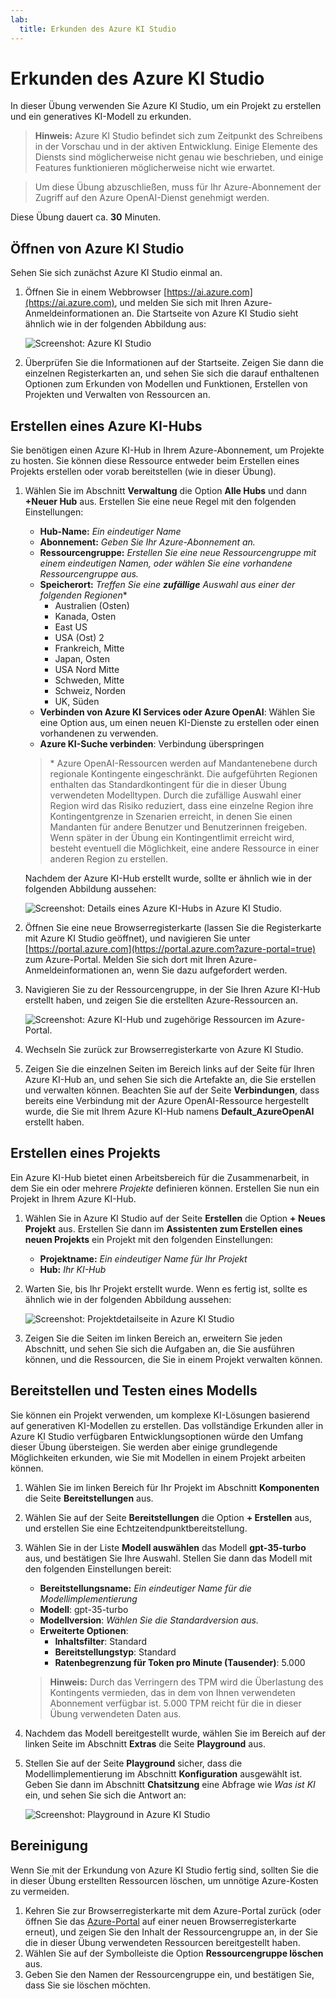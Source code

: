 ```yaml
---
lab:
  title: Erkunden des Azure KI Studio
---
```


# Erkunden des Azure KI Studio

In dieser Übung verwenden Sie Azure KI Studio, um ein Projekt zu erstellen und ein generatives KI-Modell zu erkunden.

> **Hinweis:** Azure KI Studio befindet sich zum Zeitpunkt des Schreibens in der Vorschau und in der aktiven Entwicklung. Einige Elemente des Diensts sind möglicherweise nicht genau wie beschrieben, und einige Features funktionieren möglicherweise nicht wie erwartet.

> Um diese Übung abzuschließen, muss für Ihr Azure-Abonnement der Zugriff auf den Azure OpenAI-Dienst genehmigt werden.

Diese Übung dauert ca. **30** Minuten.

## Öffnen von Azure KI Studio

Sehen Sie sich zunächst Azure KI Studio einmal an.

1. Öffnen Sie in einem Webbrowser [https://ai.azure.com](https://ai.azure.com), und melden Sie sich mit Ihren Azure-Anmeldeinformationen an. Die Startseite von Azure KI Studio sieht ähnlich wie in der folgenden Abbildung aus:

    ![Screenshot: Azure KI Studio](./media/azure-ai-studio-home.png)

1. Überprüfen Sie die Informationen auf der Startseite. Zeigen Sie dann die einzelnen Registerkarten an, und sehen Sie sich die darauf enthaltenen Optionen zum Erkunden von Modellen und Funktionen, Erstellen von Projekten und Verwalten von Ressourcen an.

## Erstellen eines Azure KI-Hubs

Sie benötigen einen Azure KI-Hub in Ihrem Azure-Abonnement, um Projekte zu hosten. Sie können diese Ressource entweder beim Erstellen eines Projekts erstellen oder vorab bereitstellen (wie in dieser Übung).

1. Wählen Sie im Abschnitt **Verwaltung** die Option **Alle Hubs** und dann **+Neuer Hub** aus. Erstellen Sie eine neue Regel mit den folgenden Einstellungen:
    - **Hub-Name:** *Ein eindeutiger Name*
    - **Abonnement:** *Geben Sie Ihr Azure-Abonnement an.*
    - **Ressourcengruppe:** *Erstellen Sie eine neue Ressourcengruppe mit einem eindeutigen Namen, oder wählen Sie eine vorhandene Ressourcengruppe aus.*
    - **Speicherort:** *Treffen Sie eine **zufällige** Auswahl aus einer der folgenden Regionen*\*
        - Australien (Osten)
        - Kanada, Osten
        - East US
        - USA (Ost) 2
        - Frankreich, Mitte
        - Japan, Osten
        - USA Nord Mitte
        - Schweden, Mitte
        - Schweiz, Norden
        - UK, Süden
    - **Verbinden von Azure KI Services oder Azure OpenAI**: Wählen Sie eine Option aus, um einen neuen KI-Dienste zu erstellen oder einen vorhandenen zu verwenden.
    - **Azure KI-Suche verbinden**: Verbindung überspringen

    > \* Azure OpenAI-Ressourcen werden auf Mandantenebene durch regionale Kontingente eingeschränkt. Die aufgeführten Regionen enthalten das Standardkontingent für die in dieser Übung verwendeten Modelltypen. Durch die zufällige Auswahl einer Region wird das Risiko reduziert, dass eine einzelne Region ihre Kontingentgrenze in Szenarien erreicht, in denen Sie einen Mandanten für andere Benutzer und Benutzerinnen freigeben. Wenn später in der Übung ein Kontingentlimit erreicht wird, besteht eventuell die Möglichkeit, eine andere Ressource in einer anderen Region zu erstellen.

    Nachdem der Azure KI-Hub erstellt wurde, sollte er ähnlich wie in der folgenden Abbildung aussehen:

    ![Screenshot: Details eines Azure KI-Hubs in Azure KI Studio.](./media/azure-ai-resource.png)

1. Öffnen Sie eine neue Browserregisterkarte (lassen Sie die Registerkarte mit Azure KI Studio geöffnet), und navigieren Sie unter [https://portal.azure.com](https://portal.azure.com?azure-portal=true) zum Azure-Portal. Melden Sie sich dort mit Ihren Azure-Anmeldeinformationen an, wenn Sie dazu aufgefordert werden.
1. Navigieren Sie zu der Ressourcengruppe, in der Sie Ihren Azure KI-Hub erstellt haben, und zeigen Sie die erstellten Azure-Ressourcen an.

    ![Screenshot: Azure KI-Hub und zugehörige Ressourcen im Azure-Portal.](./media/azure-portal.png)

1. Wechseln Sie zurück zur Browserregisterkarte von Azure KI Studio.
1. Zeigen Sie die einzelnen Seiten im Bereich links auf der Seite für Ihren Azure KI-Hub an, und sehen Sie sich die Artefakte an, die Sie erstellen und verwalten können. Beachten Sie auf der Seite **Verbindungen**, dass bereits eine Verbindung mit der Azure OpenAI-Ressource hergestellt wurde, die Sie mit Ihrem Azure KI-Hub namens **Default_AzureOpenAI** erstellt haben.

## Erstellen eines Projekts

Ein Azure KI-Hub bietet einen Arbeitsbereich für die Zusammenarbeit, in dem Sie ein oder mehrere *Projekte* definieren können. Erstellen Sie nun ein Projekt in Ihrem Azure KI-Hub.

1. Wählen Sie in Azure KI Studio auf der Seite **Erstellen** die Option **+ Neues Projekt** aus. Erstellen Sie dann im **Assistenten zum Erstellen eines neuen Projekts** ein Projekt mit den folgenden Einstellungen:
    - **Projektname:** *Ein eindeutiger Name für Ihr Projekt*
    - **Hub:** *Ihr KI-Hub*
1. Warten Sie, bis Ihr Projekt erstellt wurde. Wenn es fertig ist, sollte es ähnlich wie in der folgenden Abbildung aussehen:

    ![Screenshot: Projektdetailseite in Azure KI Studio](./media/azure-ai-project.png)

1. Zeigen Sie die Seiten im linken Bereich an, erweitern Sie jeden Abschnitt, und sehen Sie sich die Aufgaben an, die Sie ausführen können, und die Ressourcen, die Sie in einem Projekt verwalten können.

## Bereitstellen und Testen eines Modells

Sie können ein Projekt verwenden, um komplexe KI-Lösungen basierend auf generativen KI-Modellen zu erstellen. Das vollständige Erkunden aller in Azure KI Studio verfügbaren Entwicklungsoptionen würde den Umfang dieser Übung übersteigen. Sie werden aber einige grundlegende Möglichkeiten erkunden, wie Sie mit Modellen in einem Projekt arbeiten können.

1. Wählen Sie im linken Bereich für Ihr Projekt im Abschnitt **Komponenten** die Seite **Bereitstellungen** aus.
1. Wählen Sie auf der Seite **Bereitstellungen** die Option **+ Erstellen** aus, und erstellen Sie eine Echtzeitendpunktbereitstellung.
1. Wählen Sie in der Liste **Modell auswählen** das Modell **gpt-35-turbo** aus, und bestätigen Sie Ihre Auswahl. Stellen Sie dann das Modell mit den folgenden Einstellungen bereit:
    - **Bereitstellungsname:** *Ein eindeutiger Name für die Modellimplementierung*
    - **Modell**: gpt-35-turbo
    - **Modellversion**: *Wählen Sie die Standardversion aus.*
    - **Erweiterte Optionen**:
        - **Inhaltsfilter**: Standard
        - **Bereitstellungstyp**: Standard
        - **Ratenbegrenzung für Token pro Minute (Tausender)**: 5.000

    > **Hinweis:** Durch das Verringern des TPM wird die Überlastung des Kontingents vermieden, das in dem von Ihnen verwendeten Abonnement verfügbar ist. 5.000 TPM reicht für die in dieser Übung verwendeten Daten aus.

1. Nachdem das Modell bereitgestellt wurde, wählen Sie im Bereich auf der linken Seite im Abschnitt **Extras** die Seite **Playground** aus.
1. Stellen Sie auf der Seite **Playground** sicher, dass die Modellimplementierung im Abschnitt **Konfiguration** ausgewählt ist. Geben Sie dann im Abschnitt **Chatsitzung** eine Abfrage wie *Was ist KI* ein, und sehen Sie sich die Antwort an:

    ![Screenshot: Playground in Azure KI Studio](./media/playground.png)

## Bereinigung

Wenn Sie mit der Erkundung von Azure KI Studio fertig sind, sollten Sie die in dieser Übung erstellten Ressourcen löschen, um unnötige Azure-Kosten zu vermeiden.

1. Kehren Sie zur Browserregisterkarte mit dem Azure-Portal zurück (oder öffnen Sie das [Azure-Portal](https://portal.azure.com?azure-portal=true) auf einer neuen Browserregisterkarte erneut), und zeigen Sie den Inhalt der Ressourcengruppe an, in der Sie die in dieser Übung verwendeten Ressourcen bereitgestellt haben.
1. Wählen Sie auf der Symbolleiste die Option **Ressourcengruppe löschen** aus.
1. Geben Sie den Namen der Ressourcengruppe ein, und bestätigen Sie, dass Sie sie löschen möchten.
